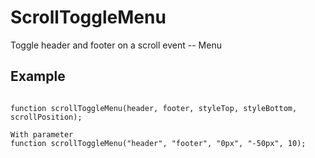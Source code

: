 # ScrollToggleMenu 

Toggle header and footer on a scroll event -- Menu

## Example

```code

function scrollToggleMenu(header, footer, styleTop, styleBottom, scrollPosition);

With parameter
function scrollToggleMenu("header", "footer", "0px", "-50px", 10);

```